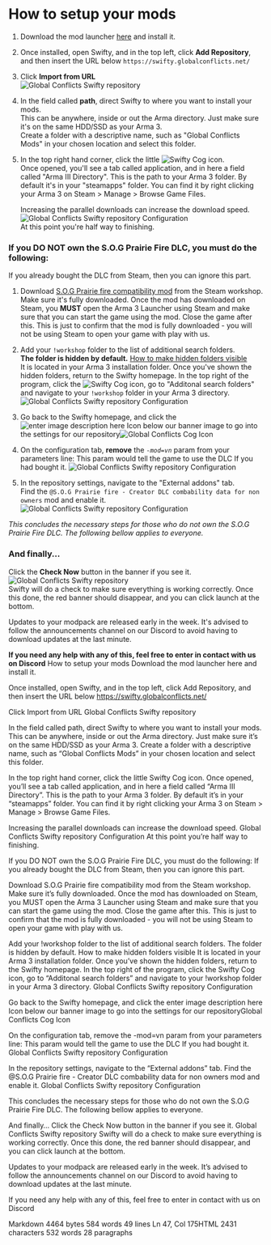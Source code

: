 # How to setup your mods

1.  Download the mod launcher  [here](https://getswifty.net/releases/Setup.exe)  and install it.
    
2.  Once installed, open Swifty, and in the top left, click  **Add Repository**, and then insert the URL below  `https://swifty.globalconflicts.net/`
    
3.  Click  **Import from URL**  
    ![Global Conflicts Swifty repository](https://cdn.discordapp.com/attachments/745428128528203829/927563619972042752/unknown.png)
    
4.  In the field called  **path**, direct Swifty to where you want to install your mods.  
    This can be anywhere, inside or out the Arma directory. Just make sure it's on the same HDD/SSD as your Arma 3.  
    Create a folder with a descriptive name, such as "Global Conflicts Mods" in your chosen location and select this folder.
    
5.  In the top right hand corner, click the little  ![Swifty Cog](https://i.imgur.com/CWD89aA.png)  icon.  
    Once opened, you'll see a tab called application, and in here a field called "Arma III Directory". This is the path to your Arma 3 folder. By default it's in your "steamapps" folder. You can find it by right clicking your Arma 3 on Steam > Manage > Browse Game Files.
    
    Increasing the parallel downloads can increase the download speed.  ![Global Conflicts Swifty repository Configuration](https://cdn.discordapp.com/attachments/375365768105426954/1119606490643316736/image.png)  
    At this point you're half way to finishing.
    

### If you DO NOT own the S.O.G Prairie Fire DLC, you must do the following:

If you already bought the DLC from Steam, then you can ignore this part.

1.  Download  [S.O.G Prairie fire compatibility mod](https://steamcommunity.com/sharedfiles/filedetails/?id=2477276806)  from the Steam workshop. Make sure it's fully downloaded. Once the mod has downloaded on Steam, you  **MUST**  open the Arma 3 Launcher using Steam and make sure that you can start the game using the mod. Close the game after this. This is just to confirm that the mod is fully downloaded - you will not be using Steam to open your game with play with us.
    
2.   Add your  `!workshop`  folder to the list of additional search folders.  
    **The folder is hidden by default.**  [How to make hidden folders visible](https://support.microsoft.com/en-us/windows/view-hidden-files-and-folders-in-windows-97fbc472-c603-9d90-91d0-1166d1d9f4b5#WindowsVersion=Windows_11)  
    It is located in your Arma 3 installation folder.
    Once you've shown the hidden folders, return to the Swifty homepage. In the top right of the program, click the  ![Swifty Cog](https://i.imgur.com/CWD89aA.png)  icon, go to "Additonal search folders" and navigate to your  `!workshop`  folder in your Arma 3 directory.  ![Global Conflicts Swifty repository Configuration](https://cdn.discordapp.com/attachments/745428128528203829/938997192679632927/unknown.png)
    
3.  Go back to the Swifty homepage, and click the  ![enter image description here](https://i.imgur.com/CWD89aA.png)  Icon below our banner image to go into the settings for our repository![Global Conflicts Cog Icon](https://i.imgur.com/huJFXzB.jpg)

4.  On the configuration tab,  **remove**  the  _`-mod=vn`_  param from your parameters line: This param would tell the game to use the DLC If you had bought it.  ![Global Conflicts Swifty repository Configuration](https://cdn.discordapp.com/attachments/745428128528203829/927563776633503784/unknown.png)
    
5.  In the repository settings, navigate to the "External addons" tab.  
    Find the  `@S.O.G Prairie fire - Creator DLC combability data for non owners`  mod and enable it.  ![Global Conflicts Swifty repository Configuration](https://cdn.discordapp.com/attachments/745428128528203829/938997408208146442/unknown.png)
    

_This concludes the necessary steps for those who do not own the S.O.G Prairie Fire DLC. The following bellow applies to everyone._

### And finally...

Click the  **Check Now**  button in the banner if you see it.  ![Global Conflicts Swifty repository](https://i.imgur.com/fBU5yGY.png)  
Swifty will do a check to make sure everything is working correctly. Once this done, the red banner should disappear, and you can click launch at the bottom.

Updates to your modpack are released early in the week. It's advised to follow the announcements channel on our Discord to avoid having to download updates at the last minute.

**If you need any help with any of this, feel free to enter in contact with us on Discord**
How to setup your mods
Download the mod launcher here and install it.

Once installed, open Swifty, and in the top left, click Add Repository, and then insert the URL below https://swifty.globalconflicts.net/

Click Import from URL
Global Conflicts Swifty repository

In the field called path, direct Swifty to where you want to install your mods.
This can be anywhere, inside or out the Arma directory. Just make sure it’s on the same HDD/SSD as your Arma 3.
Create a folder with a descriptive name, such as “Global Conflicts Mods” in your chosen location and select this folder.

In the top right hand corner, click the little Swifty Cog icon.
Once opened, you’ll see a tab called application, and in here a field called “Arma III Directory”. This is the path to your Arma 3 folder. By default it’s in your “steamapps” folder. You can find it by right clicking your Arma 3 on Steam > Manage > Browse Game Files.

Increasing the parallel downloads can increase the download speed. Global Conflicts Swifty repository Configuration
At this point you’re half way to finishing.

If you DO NOT own the S.O.G Prairie Fire DLC, you must do the following:
If you already bought the DLC from Steam, then you can ignore this part.

Download S.O.G Prairie fire compatibility mod from the Steam workshop. Make sure it’s fully downloaded. Once the mod has downloaded on Steam, you MUST open the Arma 3 Launcher using Steam and make sure that you can start the game using the mod. Close the game after this. This is just to confirm that the mod is fully downloaded - you will not be using Steam to open your game with play with us.

Add your !workshop folder to the list of additional search folders.
The folder is hidden by default. How to make hidden folders visible
It is located in your Arma 3 installation folder.
Once you’ve shown the hidden folders, return to the Swifty homepage. In the top right of the program, click the Swifty Cog icon, go to “Additonal search folders” and navigate to your !workshop folder in your Arma 3 directory. Global Conflicts Swifty repository Configuration

Go back to the Swifty homepage, and click the enter image description here Icon below our banner image to go into the settings for our repositoryGlobal Conflicts Cog Icon

On the configuration tab, remove the -mod=vn param from your parameters line: This param would tell the game to use the DLC If you had bought it. Global Conflicts Swifty repository Configuration

In the repository settings, navigate to the “External addons” tab.
Find the @S.O.G Prairie fire - Creator DLC combability data for non owners mod and enable it. Global Conflicts Swifty repository Configuration

This concludes the necessary steps for those who do not own the S.O.G Prairie Fire DLC. The following bellow applies to everyone.

And finally…
Click the Check Now button in the banner if you see it. Global Conflicts Swifty repository
Swifty will do a check to make sure everything is working correctly. Once this done, the red banner should disappear, and you can click launch at the bottom.

Updates to your modpack are released early in the week. It’s advised to follow the announcements channel on our Discord to avoid having to download updates at the last minute.

If you need any help with any of this, feel free to enter in contact with us on Discord

Markdown 4464 bytes 584 words 49 lines Ln 47, Col 175HTML 2431 characters 532 words 28 paragraphs
